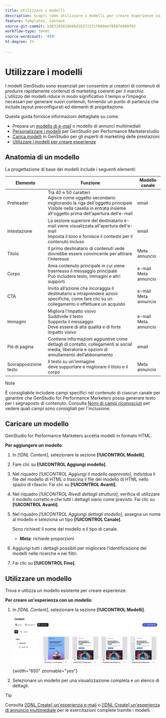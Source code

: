 ```yaml
---
title: Utilizzare i modelli
description: Scopri come utilizzare i modelli per creare esperienze coinvolgenti in Adobe GenStudio per gli esperti di marketing delle prestazioni.
feature: Templates, Content
source-git-commit: b383295810d4bd1b37227cf689ee76687e940f03
workflow-type: tm+mt
source-wordcount: '459'
ht-degree: 2%

---
```



# Utilizzare i modelli

I modelli GenStudio sono essenziali per consentire ai creatori di contenuti di produrre rapidamente contenuti di marketing coerenti per il marchio. L’utilizzo dei modelli riduce in modo significativo il tempo e l’impegno necessari per generare nuovi contenuti, fornendo un punto di partenza che include layout preconfigurati ed elementi di progettazione.

Questa guida fornisce informazioni dettagliate su come:

* Prepara un [modello di e-mail](email-template.md) o modello di annunci multimediali
* [Personalizzare i modelli](customize-template.md) per GenStudio per Performance Marketerstudio
* [Carica modelli](#upload-a-template) in GenStudio per gli esperti di marketing delle prestazioni
* [Utilizzare i modelli per creare esperienze](#use-a-template)

## Anatomia di un modello

La progettazione di base dei modelli include i seguenti elementi:

| Elemento | Funzione | Modello canale |
| ------------ | ---------------------- | -------------------- |
| Preheader | Tra 40 e 50 caratteri <br>Agisce come oggetto secondario migliorando la riga dell&#39;oggetto principale <br>Visibile nella casella in entrata insieme all&#39;oggetto prima dell&#39;apertura dell&#39;e-mail | email |
| Intestazione | La sezione superiore del destinatario e-mail viene visualizzata all&#39;apertura dell&#39;e-mail <br>Imposta il tono e fornisce il contesto per il contenuto incluso | email |
| Titolo | Il primo destinatario di contenuti vede <br> dovrebbe essere convincente per attirare l&#39;interesse | Meta annuncio |
| Corpo | Area contenuto principale in cui viene trasmesso il messaggio principale <br>Può includere testo, immagini e altri supporti | e-mail<br>Meta annuncio |
| CTA | Invito all’azione che incoraggia il destinatario a intraprendere azioni specifiche, come fare clic su un collegamento o effettuare un acquisto | e-mail<br>Meta annuncio |
| Immagini | Migliora l&#39;impatto visivo <br>Suddivide il testo <br>Supporta il messaggio <br>Deve essere di alta qualità e di forte impatto visivo | e-mail<br>Meta annuncio |
| Piè di pagina | Contiene informazioni aggiuntive come dettagli di contatto, collegamenti ai social media, liberatorie e opzioni di annullamento dell’abbonamento | email |
| Sovrapposizione testo | Il testo su un&#39;immagine <br> deve supportare e migliorare il titolo e il corpo | Meta annuncio |

>[!NOTE]
> 
>È consigliabile includere campi specifici nel contenuto di ciascun canale per garantire che GenStudio for Performance Marketers possa generare testo per i segnaposto di contenuto. Consulta [Nomi di campi riconosciuti](customize-template.md#recognized-field-names) per vedere quali campi sono consigliati per l&#39;inclusione.

## Caricare un modello

GenStudio for Performance Marketers accetta modelli in formato HTML.

**Per aggiungere un modello**:

1. In _[!DNL Content]_, selezionare la sezione **[!UICONTROL Modelli]**.

1. Fare clic su **[!UICONTROL Aggiungi modello]**.

1. Nel riquadro _[!UICONTROL Aggiungi il modello approvato]_, individua il file del modello di HTML o trascina il file del modello di HTML nello spazio di rilascio. Fai clic su **[!UICONTROL Avanti]**.

1. Nel riquadro _[!UICONTROL Rivedi dettagli struttura]_, verifica di utilizzare il modello corretto e che tutti i dettagli siano come previsto. Fai clic su **[!UICONTROL Avanti]**.

1. Nel riquadro _[!UICONTROL Aggiungi dettagli modello]_, assegna un nome al modello e seleziona un tipo **[!UICONTROL Canale]**.

   Sono richiesti il nome del modello e il tipo di canale.

   * **Meta**: richiede proporzioni
   <!-- **Display ads**: requires Dimensions -->

1. Aggiungi tutti i dettagli possibili per migliorare l’identificazione dei modelli nelle ricerche e nei filtri.

1. Fai clic su **[!UICONTROL Fine]**.

## Utilizzare un modello

Trova e utilizza un modello esistente per creare esperienze.

**Per creare un&#39;esperienza con un modello**:

1. In _[!DNL Content]_, selezionare la sezione **[!UICONTROL Modelli]**.

   ![Elenco modelli di contenuto](../../assets/content-templates.png){width="650" zoomable="yes"}

1. Selezionare un modello per una visualizzazione completa e un elenco di dettagli.

>[!TIP]
>
>Consulta [[!DNL Create] un&#39;esperienza e-mail](/help/tutorials/create-email-experience.md) o [[!DNL Create] un&#39;esperienza di annuncio multimediale](/help/tutorials/create-meta-ad.md) per le esercitazioni complete tramite i modelli.
<!--  The create button in Content Template view does not work yet.
1. Click **[!UICONTROL Create Experience]** (paintbrush) from the upper right corner to use the template.
-->
